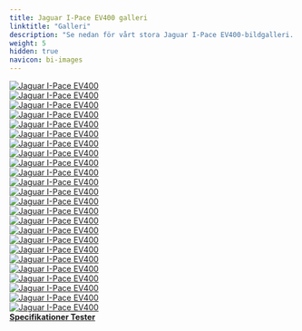 ```yaml
---
title: Jaguar I-Pace EV400 galleri
linktitle: "Galleri"
description: "Se nedan för vårt stora Jaguar I-Pace EV400-bildgalleri. Klicka på bilderna för högupplösta versioner."
weight: 5
hidden: true
navicon: bi-images
---
```

<!-- markdownlint-disable MD033 -->
<div class="row" id ="my-gallery">
	<div class="pswp-grid-item col-6 col-md-4">
		<a href="https://media.evkx.net/multimedia/models/jaguar/i-pace/i-pace_ev400/charging_1.jpg"
data-pswp-src="https://media.evkx.net/multimedia/models/jaguar/i-pace/i-pace_ev400/charging_1.jpg"
data-pswp-width="3000"
data-pswp-height="2000" 
target="_blank">
			<img src="https://media.evkx.net/multimedia/models/jaguar/i-pace/i-pace_ev400/charging_1_xst.jpg" alt="Jaguar I-Pace EV400" class="img-fluid " />
		</a>
	</div>
	<div class="pswp-grid-item col-6 col-md-4">
		<a href="https://media.evkx.net/multimedia/models/jaguar/i-pace/i-pace_ev400/charging_2.jpg"
data-pswp-src="https://media.evkx.net/multimedia/models/jaguar/i-pace/i-pace_ev400/charging_2.jpg"
data-pswp-width="3000"
data-pswp-height="1774" 
target="_blank">
			<img src="https://media.evkx.net/multimedia/models/jaguar/i-pace/i-pace_ev400/charging_2_xst.jpg" alt="Jaguar I-Pace EV400" class="img-fluid " />
		</a>
	</div>
	<div class="pswp-grid-item col-6 col-md-4">
		<a href="https://media.evkx.net/multimedia/models/jaguar/i-pace/i-pace_ev400/doors_1.jpg"
data-pswp-src="https://media.evkx.net/multimedia/models/jaguar/i-pace/i-pace_ev400/doors_1.jpg"
data-pswp-width="3000"
data-pswp-height="2000" 
target="_blank">
			<img src="https://media.evkx.net/multimedia/models/jaguar/i-pace/i-pace_ev400/doors_1_xst.jpg" alt="Jaguar I-Pace EV400" class="img-fluid " />
		</a>
	</div>
	<div class="pswp-grid-item col-6 col-md-4">
		<a href="https://media.evkx.net/multimedia/models/jaguar/i-pace/i-pace_ev400/exterior_1.jpg"
data-pswp-src="https://media.evkx.net/multimedia/models/jaguar/i-pace/i-pace_ev400/exterior_1.jpg"
data-pswp-width="3000"
data-pswp-height="2000" 
target="_blank">
			<img src="https://media.evkx.net/multimedia/models/jaguar/i-pace/i-pace_ev400/exterior_1_xst.jpg" alt="Jaguar I-Pace EV400" class="img-fluid " />
		</a>
	</div>
	<div class="pswp-grid-item col-6 col-md-4">
		<a href="https://media.evkx.net/multimedia/models/jaguar/i-pace/i-pace_ev400/exterior_2.jpg"
data-pswp-src="https://media.evkx.net/multimedia/models/jaguar/i-pace/i-pace_ev400/exterior_2.jpg"
data-pswp-width="3000"
data-pswp-height="1999" 
target="_blank">
			<img src="https://media.evkx.net/multimedia/models/jaguar/i-pace/i-pace_ev400/exterior_2_xst.jpg" alt="Jaguar I-Pace EV400" class="img-fluid " />
		</a>
	</div>
	<div class="pswp-grid-item col-6 col-md-4">
		<a href="https://media.evkx.net/multimedia/models/jaguar/i-pace/i-pace_ev400/exterior_3.jpg"
data-pswp-src="https://media.evkx.net/multimedia/models/jaguar/i-pace/i-pace_ev400/exterior_3.jpg"
data-pswp-width="3000"
data-pswp-height="2000" 
target="_blank">
			<img src="https://media.evkx.net/multimedia/models/jaguar/i-pace/i-pace_ev400/exterior_3_xst.jpg" alt="Jaguar I-Pace EV400" class="img-fluid " />
		</a>
	</div>
	<div class="pswp-grid-item col-6 col-md-4">
		<a href="https://media.evkx.net/multimedia/models/jaguar/i-pace/i-pace_ev400/exterior_4.jpg"
data-pswp-src="https://media.evkx.net/multimedia/models/jaguar/i-pace/i-pace_ev400/exterior_4.jpg"
data-pswp-width="3000"
data-pswp-height="1686" 
target="_blank">
			<img src="https://media.evkx.net/multimedia/models/jaguar/i-pace/i-pace_ev400/exterior_4_xst.jpg" alt="Jaguar I-Pace EV400" class="img-fluid " />
		</a>
	</div>
	<div class="pswp-grid-item col-6 col-md-4">
		<a href="https://media.evkx.net/multimedia/models/jaguar/i-pace/i-pace_ev400/exterior_5.jpg"
data-pswp-src="https://media.evkx.net/multimedia/models/jaguar/i-pace/i-pace_ev400/exterior_5.jpg"
data-pswp-width="3000"
data-pswp-height="2000" 
target="_blank">
			<img src="https://media.evkx.net/multimedia/models/jaguar/i-pace/i-pace_ev400/exterior_5_xst.jpg" alt="Jaguar I-Pace EV400" class="img-fluid " />
		</a>
	</div>
	<div class="pswp-grid-item col-6 col-md-4">
		<a href="https://media.evkx.net/multimedia/models/jaguar/i-pace/i-pace_ev400/exterior_6.jpg"
data-pswp-src="https://media.evkx.net/multimedia/models/jaguar/i-pace/i-pace_ev400/exterior_6.jpg"
data-pswp-width="3000"
data-pswp-height="2001" 
target="_blank">
			<img src="https://media.evkx.net/multimedia/models/jaguar/i-pace/i-pace_ev400/exterior_6_xst.jpg" alt="Jaguar I-Pace EV400" class="img-fluid " />
		</a>
	</div>
	<div class="pswp-grid-item col-6 col-md-4">
		<a href="https://media.evkx.net/multimedia/models/jaguar/i-pace/i-pace_ev400/exterior_7.jpg"
data-pswp-src="https://media.evkx.net/multimedia/models/jaguar/i-pace/i-pace_ev400/exterior_7.jpg"
data-pswp-width="3000"
data-pswp-height="2000" 
target="_blank">
			<img src="https://media.evkx.net/multimedia/models/jaguar/i-pace/i-pace_ev400/exterior_7_xst.jpg" alt="Jaguar I-Pace EV400" class="img-fluid " />
		</a>
	</div>
	<div class="pswp-grid-item col-6 col-md-4">
		<a href="https://media.evkx.net/multimedia/models/jaguar/i-pace/i-pace_ev400/frontseats_1.jpg"
data-pswp-src="https://media.evkx.net/multimedia/models/jaguar/i-pace/i-pace_ev400/frontseats_1.jpg"
data-pswp-width="3000"
data-pswp-height="1946" 
target="_blank">
			<img src="https://media.evkx.net/multimedia/models/jaguar/i-pace/i-pace_ev400/frontseats_1_xst.jpg" alt="Jaguar I-Pace EV400" class="img-fluid " />
		</a>
	</div>
	<div class="pswp-grid-item col-6 col-md-4">
		<a href="https://media.evkx.net/multimedia/models/jaguar/i-pace/i-pace_ev400/frontseats_2.jpg"
data-pswp-src="https://media.evkx.net/multimedia/models/jaguar/i-pace/i-pace_ev400/frontseats_2.jpg"
data-pswp-width="3000"
data-pswp-height="1999" 
target="_blank">
			<img src="https://media.evkx.net/multimedia/models/jaguar/i-pace/i-pace_ev400/frontseats_2_xst.jpg" alt="Jaguar I-Pace EV400" class="img-fluid " />
		</a>
	</div>
	<div class="pswp-grid-item col-6 col-md-4">
		<a href="https://media.evkx.net/multimedia/models/jaguar/i-pace/i-pace_ev400/headlights_1.jpg"
data-pswp-src="https://media.evkx.net/multimedia/models/jaguar/i-pace/i-pace_ev400/headlights_1.jpg"
data-pswp-width="3000"
data-pswp-height="2000" 
target="_blank">
			<img src="https://media.evkx.net/multimedia/models/jaguar/i-pace/i-pace_ev400/headlights_1_xst.jpg" alt="Jaguar I-Pace EV400" class="img-fluid " />
		</a>
	</div>
	<div class="pswp-grid-item col-6 col-md-4">
		<a href="https://media.evkx.net/multimedia/models/jaguar/i-pace/i-pace_ev400/headlights_2.jpg"
data-pswp-src="https://media.evkx.net/multimedia/models/jaguar/i-pace/i-pace_ev400/headlights_2.jpg"
data-pswp-width="3000"
data-pswp-height="1993" 
target="_blank">
			<img src="https://media.evkx.net/multimedia/models/jaguar/i-pace/i-pace_ev400/headlights_2_xst.jpg" alt="Jaguar I-Pace EV400" class="img-fluid " />
		</a>
	</div>
	<div class="pswp-grid-item col-6 col-md-4">
		<a href="https://media.evkx.net/multimedia/models/jaguar/i-pace/i-pace_ev400/interior_1.jpg"
data-pswp-src="https://media.evkx.net/multimedia/models/jaguar/i-pace/i-pace_ev400/interior_1.jpg"
data-pswp-width="3000"
data-pswp-height="1689" 
target="_blank">
			<img src="https://media.evkx.net/multimedia/models/jaguar/i-pace/i-pace_ev400/interior_1_xst.jpg" alt="Jaguar I-Pace EV400" class="img-fluid " />
		</a>
	</div>
	<div class="pswp-grid-item col-6 col-md-4">
		<a href="https://media.evkx.net/multimedia/models/jaguar/i-pace/i-pace_ev400/interior_2.jpg"
data-pswp-src="https://media.evkx.net/multimedia/models/jaguar/i-pace/i-pace_ev400/interior_2.jpg"
data-pswp-width="3000"
data-pswp-height="2000" 
target="_blank">
			<img src="https://media.evkx.net/multimedia/models/jaguar/i-pace/i-pace_ev400/interior_2_xst.jpg" alt="Jaguar I-Pace EV400" class="img-fluid " />
		</a>
	</div>
	<div class="pswp-grid-item col-6 col-md-4">
		<a href="https://media.evkx.net/multimedia/models/jaguar/i-pace/i-pace_ev400/main_1.jpg"
data-pswp-src="https://media.evkx.net/multimedia/models/jaguar/i-pace/i-pace_ev400/main_1.jpg"
data-pswp-width="3000"
data-pswp-height="1687" 
target="_blank">
			<img src="https://media.evkx.net/multimedia/models/jaguar/i-pace/i-pace_ev400/main_1_xst.jpg" alt="Jaguar I-Pace EV400" class="img-fluid " />
		</a>
	</div>
	<div class="pswp-grid-item col-6 col-md-4">
		<a href="https://media.evkx.net/multimedia/models/jaguar/i-pace/i-pace_ev400/rearlights_1.jpg"
data-pswp-src="https://media.evkx.net/multimedia/models/jaguar/i-pace/i-pace_ev400/rearlights_1.jpg"
data-pswp-width="3000"
data-pswp-height="1686" 
target="_blank">
			<img src="https://media.evkx.net/multimedia/models/jaguar/i-pace/i-pace_ev400/rearlights_1_xst.jpg" alt="Jaguar I-Pace EV400" class="img-fluid " />
		</a>
	</div>
	<div class="pswp-grid-item col-6 col-md-4">
		<a href="https://media.evkx.net/multimedia/models/jaguar/i-pace/i-pace_ev400/screens_1.jpg"
data-pswp-src="https://media.evkx.net/multimedia/models/jaguar/i-pace/i-pace_ev400/screens_1.jpg"
data-pswp-width="2560"
data-pswp-height="1632" 
target="_blank">
			<img src="https://media.evkx.net/multimedia/models/jaguar/i-pace/i-pace_ev400/screens_1_xst.jpg" alt="Jaguar I-Pace EV400" class="img-fluid " />
		</a>
	</div>
	<div class="pswp-grid-item col-6 col-md-4">
		<a href="https://media.evkx.net/multimedia/models/jaguar/i-pace/i-pace_ev400/screens_2.jpg"
data-pswp-src="https://media.evkx.net/multimedia/models/jaguar/i-pace/i-pace_ev400/screens_2.jpg"
data-pswp-width="3000"
data-pswp-height="1999" 
target="_blank">
			<img src="https://media.evkx.net/multimedia/models/jaguar/i-pace/i-pace_ev400/screens_2_xst.jpg" alt="Jaguar I-Pace EV400" class="img-fluid " />
		</a>
	</div>
	<div class="pswp-grid-item col-6 col-md-4">
		<a href="https://media.evkx.net/multimedia/models/jaguar/i-pace/i-pace_ev400/secondrowseats_1.jpg"
data-pswp-src="https://media.evkx.net/multimedia/models/jaguar/i-pace/i-pace_ev400/secondrowseats_1.jpg"
data-pswp-width="3000"
data-pswp-height="1958" 
target="_blank">
			<img src="https://media.evkx.net/multimedia/models/jaguar/i-pace/i-pace_ev400/secondrowseats_1_xst.jpg" alt="Jaguar I-Pace EV400" class="img-fluid " />
		</a>
	</div>
	<div class="pswp-grid-item col-6 col-md-4">
		<a href="https://media.evkx.net/multimedia/models/jaguar/i-pace/i-pace_ev400/suspension_1.jpg"
data-pswp-src="https://media.evkx.net/multimedia/models/jaguar/i-pace/i-pace_ev400/suspension_1.jpg"
data-pswp-width="3000"
data-pswp-height="1688" 
target="_blank">
			<img src="https://media.evkx.net/multimedia/models/jaguar/i-pace/i-pace_ev400/suspension_1_xst.jpg" alt="Jaguar I-Pace EV400" class="img-fluid " />
		</a>
	</div>
	<div class="pswp-grid-item col-6 col-md-4">
		<a href="https://media.evkx.net/multimedia/models/jaguar/i-pace/i-pace_ev400/trunk_1.jpg"
data-pswp-src="https://media.evkx.net/multimedia/models/jaguar/i-pace/i-pace_ev400/trunk_1.jpg"
data-pswp-width="3000"
data-pswp-height="1556" 
target="_blank">
			<img src="https://media.evkx.net/multimedia/models/jaguar/i-pace/i-pace_ev400/trunk_1_xst.jpg" alt="Jaguar I-Pace EV400" class="img-fluid " />
		</a>
	</div>
	<div class="pswp-grid-item col-6 col-md-4">
		<a href="https://media.evkx.net/multimedia/models/jaguar/i-pace/i-pace_ev400/wheels_1.jpg"
data-pswp-src="https://media.evkx.net/multimedia/models/jaguar/i-pace/i-pace_ev400/wheels_1.jpg"
data-pswp-width="3000"
data-pswp-height="1687" 
target="_blank">
			<img src="https://media.evkx.net/multimedia/models/jaguar/i-pace/i-pace_ev400/wheels_1_xst.jpg" alt="Jaguar I-Pace EV400" class="img-fluid " />
		</a>
	</div>
</div>
<script type="module">
  import PhotoSwipeLightbox from '/js/photoswipe-lightbox.esm.js';
    const lightbox = new PhotoSwipeLightbox({
       gallery: '#my-gallery',
        children: 'a',
        pswpModule: () => import('/js/photoswipe.esm.js')
    });
lightbox.init();
</script>
<div class="mt-3 mb-3">
<a href="../specifications/" class="text-decoration-none text-black">
<strong><i class="bi-arrow-left"></i> Specifikationer </strong>
</a>
<a href="../reviews/" class="text-decoration-none text-black float-end">
<strong>Tester <i class="bi-arrow-right"></i></strong>
</a>
</div>
